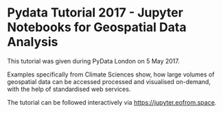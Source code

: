 # Pydata Tutorial 2017 - Jupyter Notebooks for Geospatial Data Analysis

This tutorial was given during PyData London on 5 May 2017. <br>

Examples specifically from Climate Sciences show, how large volumes of geospatial data can be accessed processed and visualised  on-demand, with the help of standardised web services.  <br>


The tutorial can be followed interactively via
https://jupyter.eofrom.space. 
